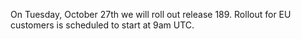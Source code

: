 On Tuesday, October 27th we will roll out release 189. Rollout for EU customers is scheduled to start at 9am UTC.
